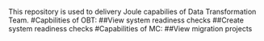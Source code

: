 This repository is used to delivery Joule capabilies of Data Transformation Team.
 #Capbilities of OBT:
    ##View system readiness checks
    ##Create system readiness checks
 #Capabilities of MC:
    ##View migration projects
